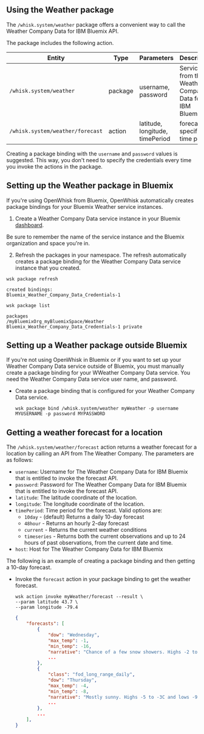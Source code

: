 <!--
#
# Licensed to the Apache Software Foundation (ASF) under one or more
# contributor license agreements.  See the NOTICE file distributed with
# this work for additional information regarding copyright ownership.
# The ASF licenses this file to You under the Apache License, Version 2.0
# (the "License"); you may not use this file except in compliance with
# the License.  You may obtain a copy of the License at
#
#     http://www.apache.org/licenses/LICENSE-2.0
#
# Unless required by applicable law or agreed to in writing, software
# distributed under the License is distributed on an "AS IS" BASIS,
# WITHOUT WARRANTIES OR CONDITIONS OF ANY KIND, either express or implied.
# See the License for the specific language governing permissions and
# limitations under the License.
#
-->

## Using the Weather package

The `/whisk.system/weather` package offers a convenient way to call the Weather Company Data for IBM Bluemix API.

The package includes the following action.

| Entity | Type | Parameters | Description |
| --- | --- | --- | --- |
| `/whisk.system/weather` | package | username, password | Services from the Weather Company Data for IBM Bluemix API  |
| `/whisk.system/weather/forecast` | action | latitude, longitude, timePeriod | forecast for specified time period|

Creating a package binding with the `username` and `password` values is suggested. This way, you don't need to specify the credentials every time you invoke the actions in the package.

## Setting up the Weather package in Bluemix

If you're using OpenWhisk from Bluemix, OpenWhisk automatically creates package bindings for your Bluemix Weather service instances.

1. Create a Weather Company Data service instance in your Bluemix [dashboard](http://console.ng.Bluemix.net).

  Be sure to remember the name of the service instance and the Bluemix organization and space you're in.

2. Refresh the packages in your namespace. The refresh automatically creates a package binding for the Weather Company Data service instance that you created.

  ```
  wsk package refresh
  ```
  ```
  created bindings:
  Bluemix_Weather_Company_Data_Credentials-1
  ```
  ```
  wsk package list
  ```
  ```
  packages
  /myBluemixOrg_myBluemixSpace/Weather Bluemix_Weather_Company_Data_Credentials-1 private
  ```


## Setting up a Weather package outside Bluemix

If you're not using OpenWhisk in Bluemix or if you want to set up your Weather Company Data service outside of Bluemix, you must manually create a package binding for your WWeather Company Data service. You need the Weather Company Data service user name, and password.

- Create a package binding that is configured for your Weather Company Data service.

  ```
  wsk package bind /whisk.system/weather myWeather -p username MYUSERNAME -p password MYPASSWORD
  ```


## Getting a weather forecast for a location

The `/whisk.system/weather/forecast` action returns a weather forecast for a location by calling an API from The Weather Company. The parameters are as follows:

- `username`: Username for The Weather Company Data for IBM Bluemix that is entitled to invoke the forecast API.
- `password`: Password for The Weather Company Data for IBM Bluemix that is entitled to invoke the forecast API.
- `latitude`: The latitude coordinate of the location.
- `longitude`: The longitude coordinate of the location.
- `timePeriod`: Time period for the forecast. Valid options are:
  - `10day` - (default) Returns a daily 10-day forecast
  - `48hour` - Returns an hourly 2-day forecast
  - `current` - Returns the current weather conditions
  - `timeseries` - Returns both the current observations and up to 24 hours of past observations, from the current date and time.
- `host`: Host for The Weather Company Data for IBM Bluemix


The following is an example of creating a package binding and then getting a 10-day forecast.

- Invoke the `forecast` action in your package binding to get the weather forecast.

  ```
  wsk action invoke myWeather/forecast --result \
  --param latitude 43.7 \
  --param longitude -79.4
  ```
  ```json
  {
      "forecasts": [
          {
              "dow": "Wednesday",
              "max_temp": -1,
              "min_temp": -16,
              "narrative": "Chance of a few snow showers. Highs -2 to 0C and lows -17 to -15C.",
              ...
          },
          {
              "class": "fod_long_range_daily",
              "dow": "Thursday",
              "max_temp": -4,
              "min_temp": -8,
              "narrative": "Mostly sunny. Highs -5 to -3C and lows -9 to -7C.",
              ...
          },
          ...
      ],
  }
  ```
